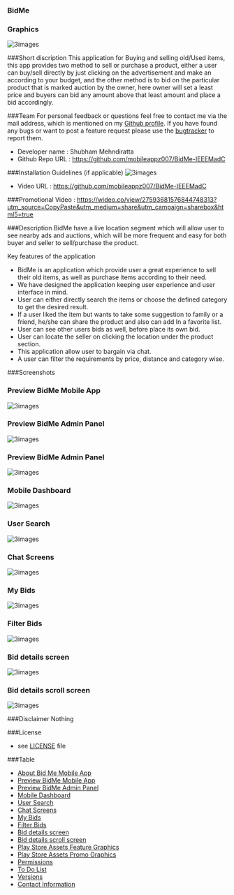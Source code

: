 
### BidMe 

### Graphics
![3images](https://github.com/mobileappz007/BidMe-IEEEMadC/blob/master/banner/1024_800.jpg)


###Short discription
This application for Buying and selling old/Used items, this app provides two method to sell or purchase a product, either a user can buy/sell directly by just clicking on the advertisement and make an according to your budget, and the other method is to bid on the particular product that is marked auction by the owner, here owner will set a least price and buyers can bid any amount above that least amount and place a bid accordingly.

###Team
For personal feedback or questions feel free to contact me via the mail address, which is mentioned on my [Github profile](https://github.com/mobileappz007). If you have found any bugs or want to post a feature request please use the [bugtracker](https://github.com/mobileappz007/BidMe-IEEEMadC/issues) to report them.
- Developer name : Shubham Mehndiratta 
- Github Repo URL : https://github.com/mobileappz007/BidMe-IEEEMadC

###Installation Guidelines (if applicable)
![3images](http://139.59.45.232/ieee_guide/)

- Video URL : https://github.com/mobileappz007/BidMe-IEEEMadC

###Promotional Video : https://wideo.co/view/27593681576844748313?utm_source=CopyPaste&utm_medium=share&utm_campaign=sharebox&html5=true

###Description
BidMe have a live location segment which will allow user to see nearby ads and auctions, which will be more frequent and easy for both buyer and seller to sell/purchase the product.

Key features of the application
- BidMe is an application which provide user a great experience to sell their old items, as well as purchase items according to their need.
- We have designed the application keeping user experience and user interface in mind.
- User can either directly search the items or choose the defined category to get the desired result.
- If a user liked the item but wants to take some suggestion to family or a friend, he/she can share the product and also can add In a favorite list.
- User can see other users bids as well, before place its own bid.
- User can locate the seller on clicking the location under the product section.
- This application allow user to bargain via chat.
- A user can filter the requirements by price, distance and category wise.

###Screenshots
### Preview BidMe Mobile App
![3images](https://github.com/mobileappz007/BidMe-IEEEMadC/blob/master/banner/banner.png)

### Preview BidMe Admin Panel 
![3images](https://github.com/mobileappz007/BidMe-IEEEMadC/blob/master/admin_screens/1.jpg)

### Preview BidMe Admin Panel 
![3images](https://github.com/mobileappz007/BidMe-IEEEMadC/blob/master/admin_screens/2.png)

### Mobile Dashboard 
![3images](https://github.com/mobileappz007/BidMe-IEEEMadC/blob/master/screenshots/4.png)

### User Search
![3images](https://github.com/mobileappz007/BidMe-IEEEMadC/blob/master/screenshots/1.png)

### Chat Screens
![3images](https://github.com/mobileappz007/BidMe-IEEEMadC/blob/master/screenshots/3.png)

### My Bids
![3images](https://github.com/mobileappz007/BidMe-IEEEMadC/blob/master/screenshots/5.png)

### Filter Bids
![3images](https://github.com/mobileappz007/BidMe-IEEEMadC/blob/master/screenshots/6.png)

### Bid details screen
![3images](https://github.com/mobileappz007/BidMe-IEEEMadC/blob/master/screenshots/7.png)

### Bid details scroll screen
![3images](https://github.com/mobileappz007/BidMe-IEEEMadC/blob/master/screenshots/8.png)


###Disclaimer
Nothing


###License
* see [LICENSE](https://github.com/mobileappz007/BidMe-IEEEMadC/blob/master/LICENSE) file


###Table

- [About Bid Me Mobile App](#)
- [Preview BidMe Mobile App](#)
- [Preview BidMe Admin Panel](#)
- [Mobile Dashboard](#)
- [User Search](#)
- [Chat Screens](#)
- [My Bids](#)
- [Filter Bids](#)
- [Bid details screen](#)
- [Bid details scroll screen](#)
- [Play Store Assets Feature Graphics](#)
- [Play Store Assets Promo Graphics](#)
- [Permissions](#)
- [To Do List](#)
- [Versions](#)
- [Contact Information](#)
